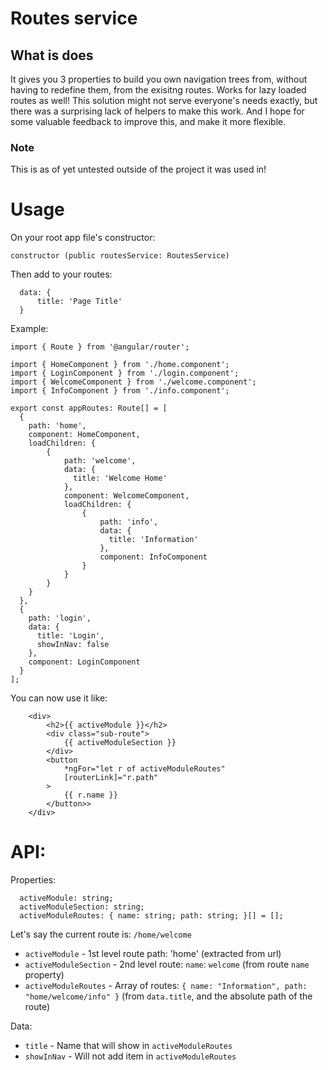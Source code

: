 # Routes service

## What is does
It gives you 3 properties to build you own navigation trees from, without having to redefine them, from the exisitng routes.
Works for lazy loaded routes as well!
This solution might not serve everyone's needs exactly, but there was a surprising lack of helpers to make this work. And I hope for some valuable feedback to improve this, and make it more flexible.

### Note
This is as of yet untested outside of the project it was used in!

# Usage
On your root app file's constructor:

```
constructor (public routesService: RoutesService)
```

Then add to your routes:

```
  data: {
      title: 'Page Title'
  }
```

Example:
```
import { Route } from '@angular/router';

import { HomeComponent } from './home.component';
import { LoginComponent } from './login.component';
import { WelcomeComponent } from './welcome.component';
import { InfoComponent } from './info.component';

export const appRoutes: Route[] = [
  {
    path: 'home',
    component: HomeComponent,
    loadChildren: {
    	{
    		path: 'welcome',
	        data: {
	          title: 'Welcome Home'
	        },
	        component: WelcomeComponent,
	        loadChildren: {
		    	{
		    		path: 'info',
			        data: {
			          title: 'Information'
			        },
			        component: InfoComponent
			    }
		    }
	    }
    }
  },  
  {
    path: 'login',
    data: {
      title: 'Login',
      showInNav: false
    },
    component: LoginComponent
  }
];
```

You can now use it like:

```
	<div>
		<h2>{{ activeModule }}</h2>
	  	<div class="sub-route">
	    	{{ activeModuleSection }}
	  	</div>
	    <button
	     	*ngFor="let r of activeModuleRoutes"
	     	[routerLink]="r.path"
	    >
	     	{{ r.name }}
	    </button>>
	</div>
```


# API:

Properties:
```
  activeModule: string;
  activeModuleSection: string;
  activeModuleRoutes: { name: string; path: string; }[] = [];
```  

Let's say the current route is: `/home/welcome`
- `activeModule` - 1st level route path: 'home' (extracted from url)
- `activeModuleSection` - 2nd level route: `name`: `welcome` (from route `name` property)
- `activeModuleRoutes` - Array of routes: `{ name: "Information", path: "home/welcome/info" }` (from `data.title`, and the absolute path of the route)

Data:
- `title` - Name that will show in `activeModuleRoutes`
- `showInNav` - Will not add item in `activeModuleRoutes`
